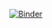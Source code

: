 [![Binder](https://mybinder.org/badge_logo.svg)](https://mybinder.org/v2/gh/qraza/pet-classification/HEAD?urlpath=%2Fvoila%2Frender%2Fpet_classification_app.ipynb)
